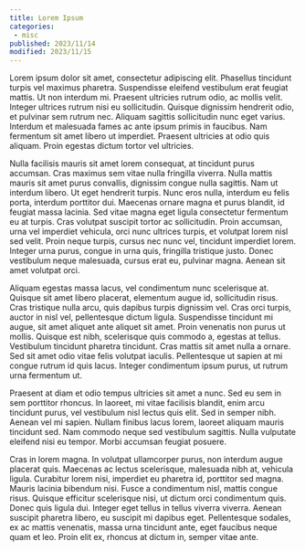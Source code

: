 ```yaml
---
title: Lorem Ipsum
categories:
 - misc
published: 2023/11/14
modified: 2023/11/15
---
```


Lorem ipsum dolor sit amet, consectetur adipiscing elit. Phasellus tincidunt turpis vel maximus pharetra. Suspendisse eleifend vestibulum erat feugiat mattis. Ut non interdum mi. Praesent ultricies rutrum odio, ac mollis velit. Integer ultrices rutrum nisi eu sollicitudin. Quisque dignissim hendrerit odio, et pulvinar sem rutrum nec. Aliquam sagittis sollicitudin nunc eget varius. Interdum et malesuada fames ac ante ipsum primis in faucibus. Nam fermentum sit amet libero ut imperdiet. Praesent ultricies at odio quis aliquam. Proin egestas dictum tortor vel ultricies.

Nulla facilisis mauris sit amet lorem consequat, at tincidunt purus accumsan. Cras maximus sem vitae nulla fringilla viverra. Nulla mattis mauris sit amet purus convallis, dignissim congue nulla sagittis. Nam ut interdum libero. Ut eget hendrerit turpis. Nunc eros nulla, interdum eu felis porta, interdum porttitor dui. Maecenas ornare magna et purus blandit, id feugiat massa lacinia. Sed vitae magna eget ligula consectetur fermentum eu at turpis. Cras volutpat suscipit tortor ac sollicitudin. Proin accumsan, urna vel imperdiet vehicula, orci nunc ultrices turpis, et volutpat lorem nisl sed velit. Proin neque turpis, cursus nec nunc vel, tincidunt imperdiet lorem. Integer urna purus, congue in urna quis, fringilla tristique justo. Donec vestibulum neque malesuada, cursus erat eu, pulvinar magna. Aenean sit amet volutpat orci.

Aliquam egestas massa lacus, vel condimentum nunc scelerisque at. Quisque sit amet libero placerat, elementum augue id, sollicitudin risus. Cras tristique nulla arcu, quis dapibus turpis dignissim vel. Cras orci turpis, auctor in nisl vel, pellentesque dictum ligula. Suspendisse tincidunt mi augue, sit amet aliquet ante aliquet sit amet. Proin venenatis non purus ut mollis. Quisque est nibh, scelerisque quis commodo a, egestas at tellus. Vestibulum tincidunt pharetra tincidunt. Cras mattis sit amet nulla a ornare. Sed sit amet odio vitae felis volutpat iaculis. Pellentesque ut sapien at mi congue rutrum id quis lacus. Integer condimentum ipsum purus, ut rutrum urna fermentum ut.

Praesent at diam et odio tempus ultricies sit amet a nunc. Sed eu sem in sem porttitor rhoncus. In laoreet, mi vitae facilisis blandit, enim arcu tincidunt purus, vel vestibulum nisl lectus quis elit. Sed in semper nibh. Aenean vel mi sapien. Nullam finibus lacus lorem, laoreet aliquam mauris tincidunt sed. Nam commodo neque sed vestibulum sagittis. Nulla vulputate eleifend nisi eu tempor. Morbi accumsan feugiat posuere.

Cras in lorem magna. In volutpat ullamcorper purus, non interdum augue placerat quis. Maecenas ac lectus scelerisque, malesuada nibh at, vehicula ligula. Curabitur lorem nisi, imperdiet eu pharetra id, porttitor sed magna. Mauris lacinia bibendum nisi. Fusce a condimentum nisl, mattis congue risus. Quisque efficitur scelerisque nisi, ut dictum orci condimentum quis. Donec quis ligula dui. Integer eget tellus in tellus viverra viverra. Aenean suscipit pharetra libero, eu suscipit mi dapibus eget. Pellentesque sodales, ex ac mattis venenatis, massa urna tincidunt ante, eget faucibus neque quam et leo. Proin elit ex, rhoncus at dictum in, semper vitae ante.
